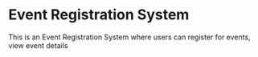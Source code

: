 # Event Registration System
This is an Event Registration System where users can
register for events, view event details 

